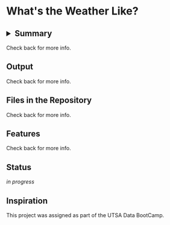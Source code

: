 # What's the Weather Like?
## <details><summary>Summary</summary>
<p>
Check back for more info.

## Output
Check back for more info.

## Files in the Repository
Check back for more info.

## Features
Check back for more info.

## Status
_in progress_

## Inspiration
This project was assigned as part of the UTSA Data BootCamp.

